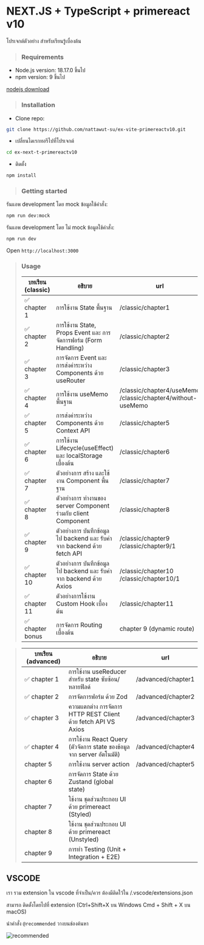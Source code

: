 # NEXT.JS + TypeScript + primereact v10

โปรเจกต์ตัวอย่าง สำหรับเรียนรู้เบื่องต้น

> ### Requirements

- Node.js version: 18.17.0 ขึ้นไป
- npm version: 9 ขึ้นไป

[nodejs download](https://nodejs.org/en/download/)

> ### Installation

- Clone repo:

```sh
git clone https://github.com/nattawut-su/ex-vite-primereactv10.git
```

- เปลี่ยนไดเรกทอรีไปที่โปรเจกต์

```sh
cd ex-next-t-primereactv10
```

- ติดตั้ง

```sh
npm install
```

> ### Getting started

รันแอพ development โดย mock ข้อมูลใช้คำสั่ง:

```sh
npm run dev:mock
```

รันแอพ development โดย ไม่ mock ข้อมูลใช้คำสั่ง:

```sh
npm run dev
```

Open `http://localhost:3000`

> ### Usage
>
> | บทเรียน (classic) | อธิบาย                                                                  | url                                                               |
> | ----------------- | ----------------------------------------------------------------------- | ----------------------------------------------------------------- |
> | ✅ chapter 1      | การใช้งาน State พื้นฐาน                                                 | /classic/chapter1                                                 |
> | ✅ chapter 2      | การใช้งาน State, Props Event และ การจัดการฟอร์ม (Form Handling)         | /classic/chapter2                                                 |
> | ✅ chapter 3      | การจัดการ Event และการส่งค่าระหว่าง Components ด้วย useRouter           | /classic/chapter3                                                 |
> | ✅ chapter 4      | การใช้งาน useMemo พื้นฐาน                                               | /classic/chapter4/useMemo <br/> /classic/chapter4/without-useMemo |
> | ✅ chapter 5      | การส่งค่าระหว่าง Components ด้วย Context API                            | /classic/chapter5                                                 |
> | ✅ chapter 6      | การใช้งาน Lifecycle(useEffect) และ localStorage เบื้องต้น               | /classic/chapter6                                                 |
> | ✅ chapter 7      | ตัวอย่างการ สร้าง และใช้งาน Component พื้นฐาน                           | /classic/chapter7                                                 |
> | ✅ chapter 8      | ตัวอย่างการ ทำงานของ server Component ร่วมกับ client Component          | /classic/chapter8                                                 |
> | ✅ chapter 9      | ตัวอย่างการ บันทึกข้อมูลไป backend และ รับค่าจาก backend ด้วย fetch API | /classic/chapter9 <br/> /classic/chapter9/1                       |
> | ✅ chapter 10     | ตัวอย่างการ บันทึกข้อมูลไป backend และ รับค่าจาก backend ด้วย Axios     | /classic/chapter10 <br/> /classic/chapter10/1                     |
> | ✅ chapter 11     | ตัวอย่างการใช้งาน Custom Hook เบื้องต้น                                 | /classic/chapter11                                                |
> | ✅ chapter bonus  | การจัดการ Routing เบื้องต้น                                             | chapter 9 (dynamic route)                                         |

> | บทเรียน (advanced) | อธิบาย                                                                | url                |
> | ------------------ | --------------------------------------------------------------------- | ------------------ |
> | ✅ chapter 1       | การใช้งาน useReducer สำหรับ state ซับซ้อน/หลายฟิลด์                   | /advanced/chapter1 |
> | ✅ chapter 2       | การจัดการฟอร์ม ด้วย Zod                                               | /advanced/chapter2 |
> | ✅ chapter 3       | ความแตกต่าง การจัดการ HTTP REST Client ด้วย fetch API VS Axios        | /advanced/chapter3 |
> | ✅ chapter 4       | การใช้งาน React Query (ตัวจัดการ state ของข้อมูลจาก server อัตโนมัติ) | /advanced/chapter4 |
> | chapter 5          | การใช้งาน server action                                               | /advanced/chapter5 |
> | chapter 6          | การจัดการ State ด้วย Zustand (global state)                           |                    |
> | chapter 7          | ใช้งาน ชุดส่วนประกอบ UI ด้วย primereact (Styled)                      |                    |
> | chapter 8          | ใช้งาน ชุดส่วนประกอบ UI ด้วย primereact (Unstyled)                    |                    |
> | chapter 9          | การทำ Testing (Unit + Integration + E2E)                              |                    |

## VSCODE

เรา รวม extension ใน vscode ที่จำเป็น/ควร ต้องมีติดใว้ใน /.vscode/extensions.json

สามารถ ติดตั้งโดยไปที่ extension (Ctrl+Shift+X บน Windows Cmd + Shift + X บน macOS)

นำคำสั่ง `@recommended` วางบนช่องค้นหา

![recommended](https://cdn.discordapp.com/attachments/860249330908397587/1411411810375962755/image.png?ex=68b92c6e&is=68b7daee&hm=b265cdbef30539ee92bc6ae2db50d6f46e59d254386acc4ca4a7ab7f6eef4c0f&)
